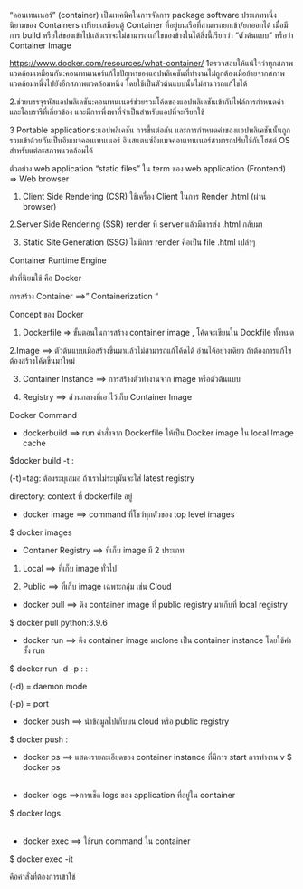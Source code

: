 “คอนเทนเนอร์” (container) เป็นเทคนิคในการจัดการ package software ประเภทหนึ่ง นิยามของ Containers เปรียบเสมือนตู้ Container ที่อยู่บนเรือที่สามารถยกเข้า/ยกออกได้ เมื่อมีการ build หรือใส่ของเข้าไปเเล้วเราจะไม่สามารถเเก้ไขของข้างในได้สิ่งนี้เรียกว่า “ตัวต้นแบบ” หรือว่า Container Image


https://www.docker.com/resources/what-container/
1ตรวจสอบให้แน่ใจว่าทุกสภาพแวดล้อมเหมือนกัน:คอนเทนเนอร์แก้ไขปัญหาของแอปพลิเคชันที่ทำงานไม่ถูกต้องเมื่อย้ายจากสภาพแวดล้อมหนึ่งไปยังอีกสภาพแวดล้อมหนึ่ง โดยใช้เป็นตัวต้นแบบนั้นไม่สามารถแก้ไขได้

2.ช่วยบรรจุรหัสแอปพลิเคชัน:คอนเทนเนอร์ช่วยรวมโค้ดของแอปพลิเคชันเข้ากับไฟล์การกำหนดค่าและไลบรารีที่เกี่ยวข้อง และมีการพึ่งพาที่จำเป็นสำหรับแอปที่จะเรียกใช้

3 Portable applications:แอปพลิเคชัน การขึ้นต่อกัน และการกำหนดค่าของแอปพลิเคชันนั้นถูกรวมเข้าด้วยกันเป็นอิมเมจคอนเทนเนอร์ อินสแตนซ์อิมเมจคอนเทนเนอร์สามารถปรับใช้กับโฮสต์ OS สำหรับแต่ละสภาพแวดล้อมได้

ตัวอย่าง web application
“static files” ใน term ของ web application (Frontend) => Web browser

1. Client Side Rendering (CSR) ใช้เครื่อง Client ในการ Render .html (ผ่าน browser)

2.Server Side Rendering (SSR) render ที่ server แล้วมีการส่ง .html กลับมา

3. Static Site Generation (SSG) ไม่มีการ render คือเป็น file .html เปล่าๆ

Container Runtime Engine

ตัวที่นิยมใช้ คือ Docker

การสร้าง Container ==>” Containerization “

Concept ของ Docker

1. Dockerfile => ขั้นตอนในการสร้าง container image , โค้ดจะเขียนใน Dockfile ทั้งหมด

2.Image ==> ตัวต้นแบบเมื่อสร้างขึ้นมาเเล้วไม่สามารถแก้โค้ดได้ อ่านได้อย่างเดียว ถ้าต้องการแก้ไขต้องสร้างโค้ดขึ้นมาใหม่

3. Container Instance ==> การสร้างตัวทำงานจาก image หรือตัวต้นแบบ

4. Registry ==> ส่วนกลางที่เอาไว้เก็บ Container Image

Docker Command
- dockerbuild ==> run คำสั่งจาก Dockerfile ให้เป็น Docker image ใน local lmage cache

$docker build -t <image-name>:<tag> <directory>

(-t)=tag: ต้องระบุเสมอ ถ้าเราไม่ระบุมันจะใส่ latest registry

directory: context ที่ dockerfile อยู่

- docker image ==> command ที่โชว์ทุกตัวของ top level images

$ docker images

- Contaner Registry ==> ที่เก็บ image มี 2 ประเภท

1. Local ==> ที่เก็บ image ทั่วไป

2. Public ==> ที่เก็บ image เฉพาะกลุ่ม เช่น Cloud

- docker pull ==> ดึง container image ที่ public registry มาเก็บที่ local registry

$ docker pull python:3.9.6

- docker run ==> ดึง container image มาclone เป็น container instance โดยใช้คำสั้ง run

$ docker run -d -p <server-port>:<container-port> <image-name>:<tag>

(-d) = daemon mode

(-p) = port

- docker push ==> นำข้อมูลไปเก็บบน cloud หรือ public registry

$ docker push <image-name>:<tag>

- docker ps ==> แสดงรายละเอียดของ container instance ที่มีการ start การทำงาน
v
$ docker ps <option>

- docker logs ==>การเช็ค logs ของ application ที่อยู่ใน container

$ docker logs <container-id> <option>

- docker exec ==> ใช้run command ใน container

$ docker exec -it <container-id> <shell>

<shell> คือคำสั่งที่ต้องการเข้าใช้